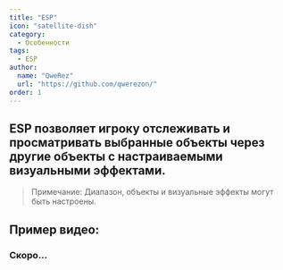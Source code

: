 ```yaml
---
title: "ESP"
icon: "satellite-dish"
category:
  - Особенности
tags:
  - ESP
author: 
  name: "QweRez"
  url: "https://github.com/qwerezon/"
order: 1
---
```


## ESP позволяет игроку отслеживать и просматривать выбранные объекты через другие объекты с настраиваемыми визуальными эффектами.
> Примечание: Диапазон, объекты и визуальные эффекты могут быть настроены.

## Пример видео:

### Скоро...
